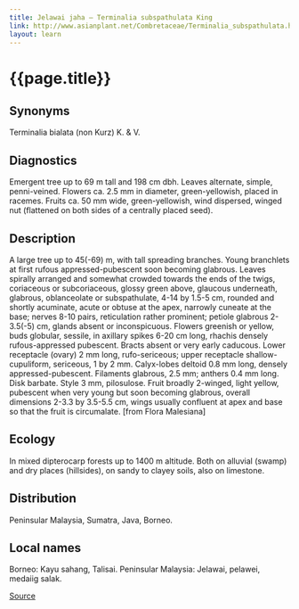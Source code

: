 ```yaml
---
title: Jelawai jaha – Terminalia subspathulata King
link: http://www.asianplant.net/Combretaceae/Terminalia_subspathulata.htm
layout: learn
---
```

# {{page.title}}

## Synonyms
Terminalia bialata (non Kurz) K. & V.

## Diagnostics
Emergent tree up to 69 m tall and 198 cm dbh. Leaves alternate, simple, penni-veined. Flowers ca. 2.5 mm in diameter, green-yellowish, placed in racemes. Fruits ca. 50 mm wide, green-yellowish, wind dispersed, winged nut (flattened on both sides of a centrally placed seed).

## Description
A large tree up to 45(-69) m, with tall spreading branches. Young branchlets at first rufous appressed-pubescent soon becoming glabrous. Leaves spirally arranged and somewhat crowded towards the ends of the twigs, coriaceous or subcoriaceous, glossy green above, glaucous underneath, glabrous, oblanceolate or subspathulate, 4-14 by 1.5-5 cm, rounded and shortly acuminate, acute or obtuse at the apex, narrowly cuneate at the base; nerves 8-10 pairs, reticulation rather prominent; petiole glabrous 2-3.5(-5) cm, glands absent or inconspicuous. Flowers greenish or yellow, buds globular, sessile, in axillary spikes 6-20 cm long, rhachis densely rufous-appressed pubescent. Bracts absent or very early caducous. Lower receptacle (ovary) 2 mm long, rufo-sericeous; upper receptacle shallow-cupuliform, sericeous, 1 by 2 mm. Calyx-lobes deltoid 0.8 mm long, densely appressed-pubescent. Filaments glabrous, 2.5 mm; anthers 0.4 mm long. Disk barbate. Style 3 mm, pilosulose. Fruit broadly 2-winged, light yellow, pubescent when very young but soon becoming glabrous, overall dimensions 2-3.3 by 3.5-5.5 cm, wings usually confluent at apex and base so that the fruit is circumalate. [from Flora Malesiana]

## Ecology
In mixed dipterocarp forests up to 1400 m altitude. Both on alluvial (swamp) and dry places (hillsides), on sandy to clayey soils, also on limestone.

## Distribution
Peninsular Malaysia, Sumatra, Java, Borneo.

## Local names
Borneo: Kayu sahang, Talisai.
Peninsular Malaysia: Jelawai, pelawei, medaiig salak.

[Source](page.link)
